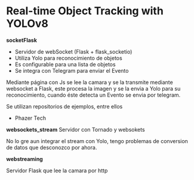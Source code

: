 # Real-time Object Tracking with YOLOv8

**socketFlask**

- Servidor de webSocket (Flask + flask_socketio)
- Utiliza Yolo para reconocimiento de objetos
- Es configurable para una lista de objetos
- Se integra con Telegram para enviar el Evento 

Mediante página con Js se lee la camara y se la transmite mediante websocket a Flask,
este procesa la imagen y se la envia a Yolo para su reconocimiento, 
cuando éste detecta un Evento se envia por telegram.



Se utilizan repositorios de ejemplos, entre ellos

- Phazer Tech


**websockets_stream**
Servidor con Tornado y websokets

No lo gre aun integrar el stream con Yolo, tengo problemas de conversion de datos que 
desconozco por ahora.


**webstreaming**

Servidor Flask que lee la camara por http
